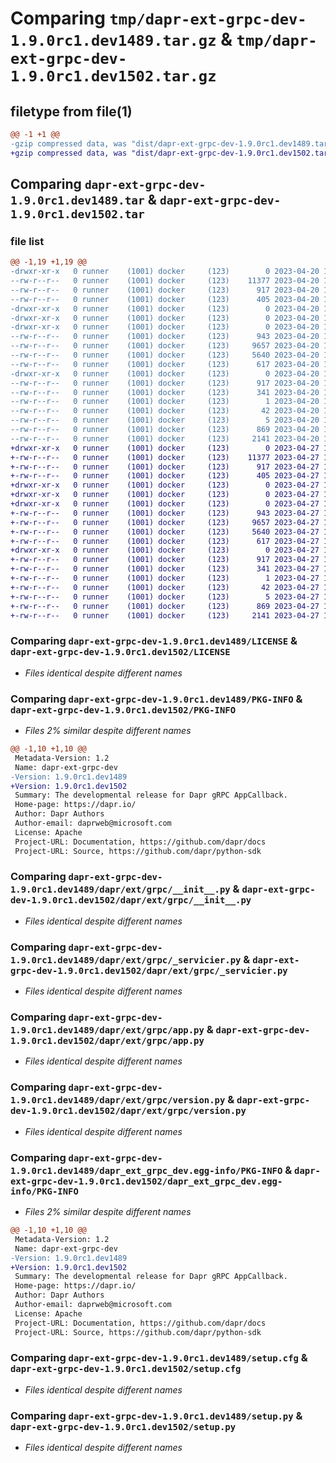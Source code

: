# Comparing `tmp/dapr-ext-grpc-dev-1.9.0rc1.dev1489.tar.gz` & `tmp/dapr-ext-grpc-dev-1.9.0rc1.dev1502.tar.gz`

## filetype from file(1)

```diff
@@ -1 +1 @@
-gzip compressed data, was "dist/dapr-ext-grpc-dev-1.9.0rc1.dev1489.tar", last modified: Thu Apr 20 19:54:31 2023, max compression
+gzip compressed data, was "dist/dapr-ext-grpc-dev-1.9.0rc1.dev1502.tar", last modified: Thu Apr 27 19:58:01 2023, max compression
```

## Comparing `dapr-ext-grpc-dev-1.9.0rc1.dev1489.tar` & `dapr-ext-grpc-dev-1.9.0rc1.dev1502.tar`

### file list

```diff
@@ -1,19 +1,19 @@
-drwxr-xr-x   0 runner    (1001) docker     (123)        0 2023-04-20 19:54:31.000000 dapr-ext-grpc-dev-1.9.0rc1.dev1489/
--rw-r--r--   0 runner    (1001) docker     (123)    11377 2023-04-20 19:54:01.000000 dapr-ext-grpc-dev-1.9.0rc1.dev1489/LICENSE
--rw-r--r--   0 runner    (1001) docker     (123)      917 2023-04-20 19:54:31.000000 dapr-ext-grpc-dev-1.9.0rc1.dev1489/PKG-INFO
--rw-r--r--   0 runner    (1001) docker     (123)      405 2023-04-20 19:54:01.000000 dapr-ext-grpc-dev-1.9.0rc1.dev1489/README.rst
-drwxr-xr-x   0 runner    (1001) docker     (123)        0 2023-04-20 19:54:31.000000 dapr-ext-grpc-dev-1.9.0rc1.dev1489/dapr/
-drwxr-xr-x   0 runner    (1001) docker     (123)        0 2023-04-20 19:54:31.000000 dapr-ext-grpc-dev-1.9.0rc1.dev1489/dapr/ext/
-drwxr-xr-x   0 runner    (1001) docker     (123)        0 2023-04-20 19:54:31.000000 dapr-ext-grpc-dev-1.9.0rc1.dev1489/dapr/ext/grpc/
--rw-r--r--   0 runner    (1001) docker     (123)      943 2023-04-20 19:54:01.000000 dapr-ext-grpc-dev-1.9.0rc1.dev1489/dapr/ext/grpc/__init__.py
--rw-r--r--   0 runner    (1001) docker     (123)     9657 2023-04-20 19:54:01.000000 dapr-ext-grpc-dev-1.9.0rc1.dev1489/dapr/ext/grpc/_servicier.py
--rw-r--r--   0 runner    (1001) docker     (123)     5640 2023-04-20 19:54:01.000000 dapr-ext-grpc-dev-1.9.0rc1.dev1489/dapr/ext/grpc/app.py
--rw-r--r--   0 runner    (1001) docker     (123)      617 2023-04-20 19:54:01.000000 dapr-ext-grpc-dev-1.9.0rc1.dev1489/dapr/ext/grpc/version.py
-drwxr-xr-x   0 runner    (1001) docker     (123)        0 2023-04-20 19:54:31.000000 dapr-ext-grpc-dev-1.9.0rc1.dev1489/dapr_ext_grpc_dev.egg-info/
--rw-r--r--   0 runner    (1001) docker     (123)      917 2023-04-20 19:54:31.000000 dapr-ext-grpc-dev-1.9.0rc1.dev1489/dapr_ext_grpc_dev.egg-info/PKG-INFO
--rw-r--r--   0 runner    (1001) docker     (123)      341 2023-04-20 19:54:31.000000 dapr-ext-grpc-dev-1.9.0rc1.dev1489/dapr_ext_grpc_dev.egg-info/SOURCES.txt
--rw-r--r--   0 runner    (1001) docker     (123)        1 2023-04-20 19:54:31.000000 dapr-ext-grpc-dev-1.9.0rc1.dev1489/dapr_ext_grpc_dev.egg-info/dependency_links.txt
--rw-r--r--   0 runner    (1001) docker     (123)       42 2023-04-20 19:54:31.000000 dapr-ext-grpc-dev-1.9.0rc1.dev1489/dapr_ext_grpc_dev.egg-info/requires.txt
--rw-r--r--   0 runner    (1001) docker     (123)        5 2023-04-20 19:54:31.000000 dapr-ext-grpc-dev-1.9.0rc1.dev1489/dapr_ext_grpc_dev.egg-info/top_level.txt
--rw-r--r--   0 runner    (1001) docker     (123)      869 2023-04-20 19:54:31.000000 dapr-ext-grpc-dev-1.9.0rc1.dev1489/setup.cfg
--rw-r--r--   0 runner    (1001) docker     (123)     2141 2023-04-20 19:54:01.000000 dapr-ext-grpc-dev-1.9.0rc1.dev1489/setup.py
+drwxr-xr-x   0 runner    (1001) docker     (123)        0 2023-04-27 19:58:01.000000 dapr-ext-grpc-dev-1.9.0rc1.dev1502/
+-rw-r--r--   0 runner    (1001) docker     (123)    11377 2023-04-27 19:57:28.000000 dapr-ext-grpc-dev-1.9.0rc1.dev1502/LICENSE
+-rw-r--r--   0 runner    (1001) docker     (123)      917 2023-04-27 19:58:01.000000 dapr-ext-grpc-dev-1.9.0rc1.dev1502/PKG-INFO
+-rw-r--r--   0 runner    (1001) docker     (123)      405 2023-04-27 19:57:28.000000 dapr-ext-grpc-dev-1.9.0rc1.dev1502/README.rst
+drwxr-xr-x   0 runner    (1001) docker     (123)        0 2023-04-27 19:58:01.000000 dapr-ext-grpc-dev-1.9.0rc1.dev1502/dapr/
+drwxr-xr-x   0 runner    (1001) docker     (123)        0 2023-04-27 19:58:01.000000 dapr-ext-grpc-dev-1.9.0rc1.dev1502/dapr/ext/
+drwxr-xr-x   0 runner    (1001) docker     (123)        0 2023-04-27 19:58:01.000000 dapr-ext-grpc-dev-1.9.0rc1.dev1502/dapr/ext/grpc/
+-rw-r--r--   0 runner    (1001) docker     (123)      943 2023-04-27 19:57:28.000000 dapr-ext-grpc-dev-1.9.0rc1.dev1502/dapr/ext/grpc/__init__.py
+-rw-r--r--   0 runner    (1001) docker     (123)     9657 2023-04-27 19:57:28.000000 dapr-ext-grpc-dev-1.9.0rc1.dev1502/dapr/ext/grpc/_servicier.py
+-rw-r--r--   0 runner    (1001) docker     (123)     5640 2023-04-27 19:57:28.000000 dapr-ext-grpc-dev-1.9.0rc1.dev1502/dapr/ext/grpc/app.py
+-rw-r--r--   0 runner    (1001) docker     (123)      617 2023-04-27 19:57:28.000000 dapr-ext-grpc-dev-1.9.0rc1.dev1502/dapr/ext/grpc/version.py
+drwxr-xr-x   0 runner    (1001) docker     (123)        0 2023-04-27 19:58:01.000000 dapr-ext-grpc-dev-1.9.0rc1.dev1502/dapr_ext_grpc_dev.egg-info/
+-rw-r--r--   0 runner    (1001) docker     (123)      917 2023-04-27 19:58:01.000000 dapr-ext-grpc-dev-1.9.0rc1.dev1502/dapr_ext_grpc_dev.egg-info/PKG-INFO
+-rw-r--r--   0 runner    (1001) docker     (123)      341 2023-04-27 19:58:01.000000 dapr-ext-grpc-dev-1.9.0rc1.dev1502/dapr_ext_grpc_dev.egg-info/SOURCES.txt
+-rw-r--r--   0 runner    (1001) docker     (123)        1 2023-04-27 19:58:01.000000 dapr-ext-grpc-dev-1.9.0rc1.dev1502/dapr_ext_grpc_dev.egg-info/dependency_links.txt
+-rw-r--r--   0 runner    (1001) docker     (123)       42 2023-04-27 19:58:01.000000 dapr-ext-grpc-dev-1.9.0rc1.dev1502/dapr_ext_grpc_dev.egg-info/requires.txt
+-rw-r--r--   0 runner    (1001) docker     (123)        5 2023-04-27 19:58:01.000000 dapr-ext-grpc-dev-1.9.0rc1.dev1502/dapr_ext_grpc_dev.egg-info/top_level.txt
+-rw-r--r--   0 runner    (1001) docker     (123)      869 2023-04-27 19:58:01.000000 dapr-ext-grpc-dev-1.9.0rc1.dev1502/setup.cfg
+-rw-r--r--   0 runner    (1001) docker     (123)     2141 2023-04-27 19:57:28.000000 dapr-ext-grpc-dev-1.9.0rc1.dev1502/setup.py
```

### Comparing `dapr-ext-grpc-dev-1.9.0rc1.dev1489/LICENSE` & `dapr-ext-grpc-dev-1.9.0rc1.dev1502/LICENSE`

 * *Files identical despite different names*

### Comparing `dapr-ext-grpc-dev-1.9.0rc1.dev1489/PKG-INFO` & `dapr-ext-grpc-dev-1.9.0rc1.dev1502/PKG-INFO`

 * *Files 2% similar despite different names*

```diff
@@ -1,10 +1,10 @@
 Metadata-Version: 1.2
 Name: dapr-ext-grpc-dev
-Version: 1.9.0rc1.dev1489
+Version: 1.9.0rc1.dev1502
 Summary: The developmental release for Dapr gRPC AppCallback.
 Home-page: https://dapr.io/
 Author: Dapr Authors
 Author-email: daprweb@microsoft.com
 License: Apache
 Project-URL: Documentation, https://github.com/dapr/docs
 Project-URL: Source, https://github.com/dapr/python-sdk
```

### Comparing `dapr-ext-grpc-dev-1.9.0rc1.dev1489/dapr/ext/grpc/__init__.py` & `dapr-ext-grpc-dev-1.9.0rc1.dev1502/dapr/ext/grpc/__init__.py`

 * *Files identical despite different names*

### Comparing `dapr-ext-grpc-dev-1.9.0rc1.dev1489/dapr/ext/grpc/_servicier.py` & `dapr-ext-grpc-dev-1.9.0rc1.dev1502/dapr/ext/grpc/_servicier.py`

 * *Files identical despite different names*

### Comparing `dapr-ext-grpc-dev-1.9.0rc1.dev1489/dapr/ext/grpc/app.py` & `dapr-ext-grpc-dev-1.9.0rc1.dev1502/dapr/ext/grpc/app.py`

 * *Files identical despite different names*

### Comparing `dapr-ext-grpc-dev-1.9.0rc1.dev1489/dapr/ext/grpc/version.py` & `dapr-ext-grpc-dev-1.9.0rc1.dev1502/dapr/ext/grpc/version.py`

 * *Files identical despite different names*

### Comparing `dapr-ext-grpc-dev-1.9.0rc1.dev1489/dapr_ext_grpc_dev.egg-info/PKG-INFO` & `dapr-ext-grpc-dev-1.9.0rc1.dev1502/dapr_ext_grpc_dev.egg-info/PKG-INFO`

 * *Files 2% similar despite different names*

```diff
@@ -1,10 +1,10 @@
 Metadata-Version: 1.2
 Name: dapr-ext-grpc-dev
-Version: 1.9.0rc1.dev1489
+Version: 1.9.0rc1.dev1502
 Summary: The developmental release for Dapr gRPC AppCallback.
 Home-page: https://dapr.io/
 Author: Dapr Authors
 Author-email: daprweb@microsoft.com
 License: Apache
 Project-URL: Documentation, https://github.com/dapr/docs
 Project-URL: Source, https://github.com/dapr/python-sdk
```

### Comparing `dapr-ext-grpc-dev-1.9.0rc1.dev1489/setup.cfg` & `dapr-ext-grpc-dev-1.9.0rc1.dev1502/setup.cfg`

 * *Files identical despite different names*

### Comparing `dapr-ext-grpc-dev-1.9.0rc1.dev1489/setup.py` & `dapr-ext-grpc-dev-1.9.0rc1.dev1502/setup.py`

 * *Files identical despite different names*

